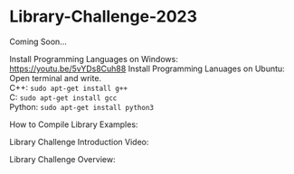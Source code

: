 # Library-Challenge-2023

Coming Soon...

Install Programming Languages on Windows: https://youtu.be/5vYDs8Cuh88
Install Programming Lanuages on Ubuntu:
        Open terminal and write.  
        C++: ```sudo apt-get install g++```  
        C: ```sudo apt-get install gcc```  
        Python: ```sudo apt-get install python3```  

How to Compile Library Examples:

Library Challenge Introduction Video:

Library Challenge Overview:

